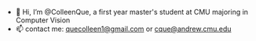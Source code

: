 - 👋 Hi, I’m @ColleenQue, a first year master's student at CMU majoring in Computer Vision 
- 📫 contact me: quecolleen1@gmail.com or cque@andrew.cmu.edu


<!---
ColleenQue/ColleenQue is a ✨ special ✨ repository because its `README.md` (this file) appears on your GitHub profile.
You can click the Preview link to take a look at your changes.
--->
